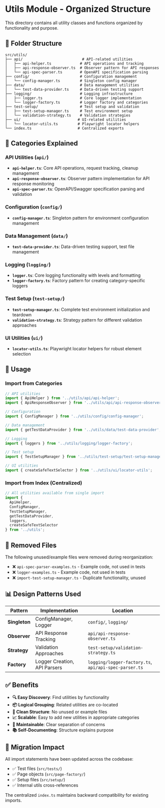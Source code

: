 # Utils Module - Organized Structure

This directory contains all utility classes and functions organized by functionality and purpose.

## 📁 Folder Structure

```
src/utils/
├── api/                           # API-related utilities
│   ├── api-helper.ts             # API operations and tracking
│   ├── api-response-observer.ts  # Observer pattern for API responses
│   └── api-spec-parser.ts        # OpenAPI specification parsing
├── config/                       # Configuration management
│   └── config-manager.ts         # Singleton config manager
├── data/                         # Data management utilities
│   └── test-data-provider.ts     # Data-driven testing support
├── logging/                      # Logging infrastructure
│   ├── logger.ts                 # Core logger implementation
│   └── logger-factory.ts         # Logger factory and categories
├── test-setup/                   # Test setup and validation
│   ├── test-setup-manager.ts     # Test environment setup
│   └── validation-strategy.ts    # Validation strategies
├── ui/                          # UI-related utilities
│   └── locator-utils.ts         # Playwright locator helpers
└── index.ts                     # Centralized exports
```

## 🎯 Categories Explained

### **API Utilities (`api/`)**
- **`api-helper.ts`**: Core API operations, request tracking, cleanup management
- **`api-response-observer.ts`**: Observer pattern implementation for API response monitoring
- **`api-spec-parser.ts`**: OpenAPI/Swagger specification parsing and validation

### **Configuration (`config/`)**
- **`config-manager.ts`**: Singleton pattern for environment configuration management

### **Data Management (`data/`)**
- **`test-data-provider.ts`**: Data-driven testing support, test file management

### **Logging (`logging/`)**
- **`logger.ts`**: Core logging functionality with levels and formatting
- **`logger-factory.ts`**: Factory pattern for creating category-specific loggers

### **Test Setup (`test-setup/`)**
- **`test-setup-manager.ts`**: Complete test environment initialization and teardown
- **`validation-strategy.ts`**: Strategy pattern for different validation approaches

### **UI Utilities (`ui/`)**
- **`locator-utils.ts`**: Playwright locator helpers for robust element selection

## 🚀 Usage

### **Import from Categories**
```typescript
// API utilities
import { ApiHelper } from '../utils/api/api-helper';
import { ApiResponseObserver } from '../utils/api/api-response-observer';

// Configuration
import { ConfigManager } from '../utils/config/config-manager';

// Data management
import { getTestDataProvider } from '../utils/data/test-data-provider';

// Logging
import { loggers } from '../utils/logging/logger-factory';

// Test setup
import { TestSetupManager } from '../utils/test-setup/test-setup-manager';

// UI utilities
import { createSafeTextSelector } from '../utils/ui/locator-utils';
```

### **Import from Index (Centralized)**
```typescript
// All utilities available from single import
import {
  ApiHelper,
  ConfigManager,
  TestSetupManager,
  getTestDataProvider,
  loggers,
  createSafeTextSelector
} from '../utils';
```

## 🧹 Removed Files

The following unused/example files were removed during reorganization:

- ❌ `api-spec-parser-examples.ts` - Example code, not used in tests
- ❌ `logger-examples.ts` - Example code, not used in tests  
- ❌ `import-test-setup-manager.ts` - Duplicate functionality, unused

## 📊 Design Patterns Used

| **Pattern** | **Implementation** | **Location** |
|-------------|-------------------|--------------|
| **Singleton** | ConfigManager, Logger | `config/`, `logging/` |
| **Observer** | API Response Tracking | `api/api-response-observer.ts` |
| **Strategy** | Validation Approaches | `test-setup/validation-strategy.ts` |
| **Factory** | Logger Creation, API Parsers | `logging/logger-factory.ts`, `api/api-spec-parser.ts` |

## ✅ Benefits

- **🔍 Easy Discovery**: Find utilities by functionality
- **📦 Logical Grouping**: Related utilities are co-located
- **🧹 Clean Structure**: No unused or example files
- **📈 Scalable**: Easy to add new utilities in appropriate categories
- **🔧 Maintainable**: Clear separation of concerns
- **📚 Self-Documenting**: Structure explains purpose

## 🔄 Migration Impact

All import statements have been updated across the codebase:
- ✅ Test files (`src/tests/`)
- ✅ Page objects (`src/page-factory/`)
- ✅ Setup files (`src/setup/`)
- ✅ Internal utils cross-references

The centralized `index.ts` maintains backward compatibility for existing imports.
